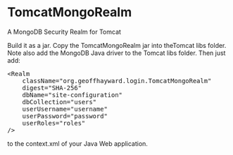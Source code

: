 TomcatMongoRealm
================

A MongoDB Security Realm for Tomcat

Build it as a jar. Copy the TomcatMongoRealm jar into theTomcat libs folder. Note also add the MongoDB Java driver to the Tomcat libs folder. Then just add: 

<pre>
&lt;Realm 
	className="org.geoffhayward.login.TomcatMongoRealm"
	digest="SHA-256"
	dbName="site-configuration"
	dbCollection="users"
	userUsername="username"
	userPassword="password"
	userRoles="roles"
/&gt;
</pre>

to the context.xml of your Java Web application.

